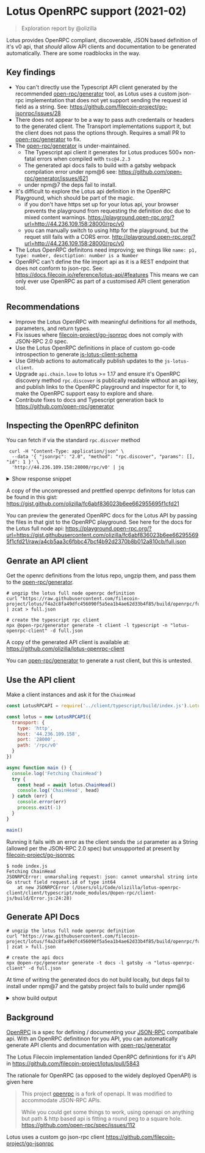 # Lotus OpenRPC support (2021-02)

> Exploration report by @olizilla

Lotus provides OpenRPC compliant, discoverable, JSON based definition of it's v0 api, that _should_ allow API clients and documentation to be generated automatically. There are some roadblocks in the way.

## Key findings

- You can't directly use the Typescript API client generated by the recommended [open-rpc/generator](https://github.com/open-rpc/generator) tool, as Lotus uses a custom json-rpc implementation that does not yet support sending the request id field as a string. See: https://github.com/filecoin-project/go-jsonrpc/issues/28
- There does not appear to be a way to pass auth credentails or headers to the generated client. The Transport implementations support it, but the client does not pass the options through. Requires a small PR to [open-rpc/generator] to fix.
- The [open-rpc/generator](https://github.com/open-rpc/generator) is under-maintained. 
  - The Typescript api client it generates for Lotus produces 500+ non-fatal errors when compiled with `tsc@4.2.3`
  - The generated api docs fails to build with a gatsby webpack compilation error under npm@6 see: https://github.com/open-rpc/generator/issues/621
  - under npm@7 the deps fail to install.
- It's difficult to explore the Lotus api definition in the OpenRPC Playground, which should be part of the magic.
  - if you don't have https set up for your lotus api, your browser prevents the playground from requesting the definition doc due to mixed content warnings. https://playground.open-rpc.org/?url=http://44.236.109.158:28000/rpc/v0
  - you can manually switch to using http for the playground, but the requet still fails with a CORS error. http://playground.open-rpc.org/?url=http://44.236.109.158:28000/rpc/v0
- The Lotus OpenRPC definitons need improving; we things like `name: p1, type: number, desctiption: number is a Number`
- OpenRPC can't define the file import api as it is a REST endpoint that does not conform to json-rpc. See: https://docs.filecoin.io/reference/lotus-api/#features This means we can only ever use OpenRPC as part of a customised API client generation tool.

## Recommendations

- Improve the Lotus OpenRPC with meaningful definitions for all methods, parameters, and return types.
- Fix issues where [filecoin-project/go-jsonrpc](https://github.com/filecoin-project/go-jsonrpc) does not comply with JSON-RPC 2.0 spec.
- Use the Lotus OpenRPC definitions in place of custom go-code introspection to generate [js-lotus-client-schema](https://github.com/filecoin-shipyard/js-lotus-client-schema#updating-the-schemas)
- Use GitHub actions to automatically publish updates to the `js-lotus-client`.
- Upgrade `api.chain.love` to lotus >= 1.17 and ensure it's OpenRPC discovery method `rpc.discover` is publically readable without an api key, and publish links to the OpenRPC playground and inspector for it, to make the OpenRPC support easy to explore and share.
- Contribute fixes to docs and Typescript generation back to https://github.com/open-rpc/generator

## Inspecting the OpenRPC definiton

You can fetch if via the standard `rpc.discver` method

```console
 curl -H "Content-Type: application/json" \
  --data '{ "jsonrpc": "2.0", "method": "rpc.discover", "params": [], "id": 1 }' \
  'http://44.236.109.158:28000/rpc/v0' | jq
```

<details>
  <summary>Show response snippet</summary>

```json
{
  "jsonrpc": "2.0",
  "result": {
    "info": {
      "title": "Lotus RPC API",
      "version": "1.6.0-dev"
    },
    "methods": [
      {
        "deprecated": false,
        "description": "```go\nfunc (s *FullNodeStruct) BeaconGetEntry(p0 context.Context, p1 abi.ChainEpoch) (*types.BeaconEntry, error) {\n\treturn s.Internal.BeaconGetEntry(p0, p1)\n}\n```",
        "externalDocs": {
          "description": "Github remote link",
          "url": "https://github.com/filecoin-project/lotus/blob/master/api/apistruct/struct.go#L885"
        },
        "name": "Filecoin.BeaconGetEntry",
        "paramStructure": "by-position",
        "params": [
          {
            "deprecated": false,
            "description": "abi.ChainEpoch",
            "name": "p1",
            "required": true,
            "schema": {
              "description": "Number is a number",
              "examples": [
                10101
              ],
              "title": "number",
              "type": [
                "number"
              ]
            },
            "summary": ""
          }
        ],
        "result": {
          "deprecated": false,
          "description": "*types.BeaconEntry",
          "name": "*types.BeaconEntry",
          "required": true,
          "schema": {
            "additionalProperties": false,
            "examples": [
              {
                "Data": "Ynl0ZSBhcnJheQ==",
                "Round": 42
              }
            ],
            "properties": {
              "Data": {
                "media": {
                  "binaryEncoding": "base64"
                },
                "type": "string"
              },
              "Round": {
                "title": "number",
                "type": "number"
              }
            },
            "type": [
              "object"
            ]
          },
          "summary": ""
        },
        "summary": "BeaconGetEntry returns the beacon entry for the given filecoin epoch. If\nthe entry has not yet been produced, the call will block until the entry\nbecomes available\n"
      },
```

</details>


A copy of the uncompressed and prettfied openrpc definitons for lotus can be found in this gist: https://gist.github.com/olizilla/fc6abf836023b6ee662955695f1cfd21

You can preview the generated OpenRPC docs for the Lotus API by passing the files in that gist to the OpenRPC playground. See here for the docs for the Lotus full node api: https://playground.open-rpc.org/?url=https://gist.githubusercontent.com/olizilla/fc6abf836023b6ee662955695f1cfd21/raw/a4cb5aa3c6fbbc47bcf4b92d2370b8b012a810cb/full.json

## Genrate an API client

Get the openrc definitions from the lotus repo, ungzip them, and pass them to the [open-rpc/generator].

```shell
# ungzip the lotus full node openrpc definition
curl "https://raw.githubusercontent.com/filecoin-project/lotus/f4a2c8fa49dfc456090f5a5ea1b4ae62d33b4f85/build/openrpc/full.json.gz" | zcat > full.json 

# create the typescript rpc client
npx @open-rpc/generator generate -t client -l typescript -n "lotus-openrpc-client" -d full.json 
```

A copy of the generated API client is available at: https://github.com/olizilla/lotus-openrpc-client

You can [open-rpc/generator] to generate a rust client, but this is untested.

## Use the API client

Make a client instances and ask it for the `ChainHead`

```js
const LotusRPCAPI = require('../client/typescript/build/index.js').LotusRPCAPI

const lotus = new LotusRPCAPI({ 
  transport: {
    type: 'http',
    host: '44.236.109.158',
    port: '28000',
    path: '/rpc/v0'
  }
})

async function main () {
  console.log('Fetching ChainHead')
  try {
    const head = await lotus.ChainHead()
    console.log('ChainHead', head)
  } catch (err) {
    console.error(err)
    process.exit(-1)
  }
}

main()
```

Running it fails with an error as the client sends the `id` parameter as a String (allowed per the JSON-RPC 2.0 spec) but unsupported at present by [filecoin-project/go-jsonrpc](https://github.com/filecoin-project/go-jsonrpc/issues/28)

```console
$ node index.js
Fetching ChainHead
JSONRPCError: unmarshaling request: json: cannot unmarshal string into Go struct field request.id of type int64
    at new JSONRPCError (/Users/oli/Code/olizilla/lotus-openrpc-client/client/typescript/node_modules/@open-rpc/client-js/build/Error.js:24:28)
```

## Generate API Docs

```console
# ungzip the lotus full node openrpc definition
curl "https://raw.githubusercontent.com/filecoin-project/lotus/f4a2c8fa49dfc456090f5a5ea1b4ae62d33b4f85/build/openrpc/full.json.gz" | zcat > full.json 

# create the api docs
npx @open-rpc/generator generate -t docs -l gatsby -n "lotus-openrpc-client" -d full.json 
```

At time of writing the generated docs do not build locally, but deps fail to install under npm@7 and the gatsby project fails to build under npm@6

<details>

<summary>show build output</summary>

```console
$ nave use 14
$ npm -v
6.14.12
$ npm start
$ npm start

> lotus-openrpc-client@1.7.0-dev start /Users/oli/Code/tmp/lotus/docs/gatsby
> npm run develop


> lotus-openrpc-client@1.7.0-dev develop /Users/oli/Code/tmp/lotus/docs/gatsby
> gatsby develop

success open and validate gatsby-configs - 0.127s
success load plugins - 2.064s
success onPreInit - 0.047s
success initialize cache - 0.009s
success copy gatsby files - 0.135s
success onPreBootstrap - 0.027s
success createSchemaCustomization - 0.007s
success Checking for changed pages - 0.001s
success source and transform nodes - 0.283s
success building schema - 0.385s
info Total nodes: 52, SitePage nodes: 2 (use --verbose for breakdown)
success createPages - 0.042s
success Checking for changed pages - 0.001s
success createPagesStatefully - 0.082s
success update schema - 0.028s
success write out redirect data - 0.002s
success Build manifest and related icons - 0.123s
success onPostBootstrap - 0.135s
info bootstrap finished - 6.660s
success onPreExtractQueries - 0.001s
success extract queries from components - 0.605s
success write out requires - 0.005s
success run static queries - 0.065s - 5/5 76.39/s
success run page queries - 0.012s - 3/3 256.93/s
⠸ Building development bundle
TypeError: (0 , _createSvgIcon.default) is not a function
    at Object../node_modules/@xops.net/gatsby-openrpc-theme/node_modules/@material-ui/icons/Brightness3.js (/Users/oli/Code/tmp/lotus/docs/gatsby/public/render-page.js:42051:43)
    at __webpack_require__ (/Users/oli/Code/tmp/lotus/docs/gatsby/public/render-page.js:36:30)
    at Module../node_modules/@xops.net/gatsby-openrpc-theme/src/layouts/index.tsx (/Users/oli/Code/tmp/lotus/docs/gatsby/public/render-page.js:42289:88)
    at __webpack_require__ (/Users/oli/Code/tmp/lotus/docs/gatsby/public/render-page.js:36:30)
    at Object../node_modules/gatsby-plugin-layout/wrap-page.js (/Users/oli/Code/tmp/lotus/docs/gatsby/public/render-page.js:83637:26)
    at __webpack_require__ (/Users/oli/Code/tmp/lotus/docs/gatsby/public/render-page.js:36:30)
    at Object../node_modules/gatsby-plugin-layout/gatsby-ssr.js (/Users/oli/Code/tmp/lotus/docs/gatsby/public/render-page.js:83614:27)
    at __webpack_require__ (/Users/oli/Code/tmp/lotus/docs/gatsby/public/render-page.js:36:30)
    at Object../.cache/api-runner-ssr.js (/Users/oli/Code/tmp/lotus/docs/gatsby/public/render-page.js:163:11)
    at __webpack_require__ (/Users/oli/Code/tmp/lotus/docs/gatsby/public/render-page.js:36:30)
    at Module../.cache/develop-static-entry.js (/Users/oli/Code/tmp/lotus/docs/gatsby/public/render-page.js:559:73)
    at __webpack_require__ (/Users/oli/Code/tmp/lotus/docs/gatsby/public/render-page.js:36:30)
    at /Users/oli/Code/tmp/lotus/docs/gatsby/public/render-page.js:127:18
    at /Users/oli/Code/tmp/lotus/docs/gatsby/public/render-page.js:130:10
    at webpackUniversalModuleDefinition (/Users/oli/Code/tmp/lotus/docs/gatsby/public/render-page.js:3:20)

 ERROR 

There was an error compiling the html.js component for the development server.
See our docs page on debugging HTML builds for help https://gatsby.dev/debug-html TypeError: (0 , _createSvgIcon.default) is not a function


  14 | var _createSvgIcon = _interopRequireDefault(require("./utils/createSvgIcon"));
  15 |
> 16 | var _default = (0, _createSvgIcon.default)( /*#__PURE__*/React.createElement("path", {
     |                ^
  17 |   d: "M9 2c-1.05 0-2.05.16-3 .46 4.06 1.27 7 5.06 7 9.54 0 4.48-2.94 8.27-7 9.54.95.3 1.95.46 3 .46 5.52 0 10-4.48 10-10S14.52 2 9 2z"
  18 | }), 'Brightness3');
  19 |


  WebpackError: TypeError: (0 , _createSvgIcon.default) is not a function
  
  - Brightness3.js:16 
    [gatsby-openrpc-theme]/[@material-ui]/icons/Brightness3.js:16:16
  
  - wrap-page.js:12 
    node_modules/gatsby-plugin-layout/wrap-page.js:12:26
  
  - gatsby-ssr.js:3 
    node_modules/gatsby-plugin-layout/gatsby-ssr.js:3:27
  

not finished Building development bundle - 10.991s

npm ERR! code ELIFECYCLE
npm ERR! errno 1
npm ERR! lotus-openrpc-client@1.7.0-dev develop: `gatsby develop`
npm ERR! Exit status 1
npm ERR! 
npm ERR! Failed at the lotus-openrpc-client@1.7.0-dev develop script.
npm ERR! This is probably not a problem with npm. There is likely additional logging output above.
```

</details>


## Background

[OpenRPC] is a spec for defining / documenting your [JSON-RPC] compatibale api. With an OpenRPC definitinon for you API, you can automatically generate API clients and documentation with [open-rpc/generator]

The Lotus Filecoin implementation landed OpenRPC definintions for it's API in https://github.com/filecoin-project/lotus/pull/5843

The rationale for OpenRPC (as opposed to the widely deployed OpenAPI) is given here 
> This project [openrpc] is a fork of openapi. It was modified to accommodate JSON-RPC APIs.
>
> While you could get some things to work, using openapi on anything but path & http based api is fitting a round peg to a square hole.
>  https://github.com/open-rpc/spec/issues/112

Lotus uses a custom go json-rpc client https://github.com/filecoin-project/go-jsonrpc

[OpenRPC]: https://open-rpc.org/ "defines a standard, programming language-agnostic interface description for JSON-RPC 2.0 APIs."
[JSON-RPC]: https://www.jsonrpc.org/specification "a stateless, light-weight remote procedure call (RPC) protocol."
[open-rpc/generator]: https://github.com/open-rpc/generator "Multi-Component & Multi-Language Generators for OpenRPC"
